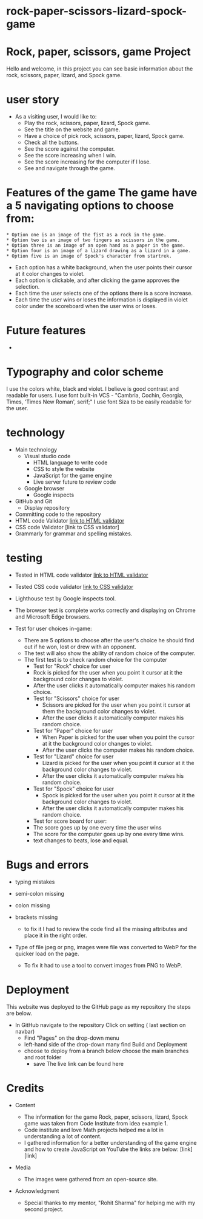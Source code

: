 # rock-paper-scissors-lizard-spock-game
# Rock, paper, scissors, game Project

Hello and welcome, in this project you can see basic information about the rock, scissors, paper, lizard, and Spock game. 

# user story 

* As a visiting user, I would like to:
    * Play the rock, scissors, paper, lizard, Spock game.
    * See the title on the website and game.
    * Have a choice of pick rock, scissors, paper, lizard, Spock game.
    * Check all the buttons.
    * See the score against the computer.
    * See the score increasing when I win.
    * See the score increasing for the computer if I lose.
    * See and navigate through the game.


# Features of the game The game have a 5 navigating options to choose from:
    * Option one is an image of the fist as a rock in the game.
    * Option two is an image of two fingers as scissors in the game.
    * Option three is an image of an open hand as a paper in the game.
    * Option four is an image of a lizard drawing as a lizard in a game.
    * Option five is an image of Spock's character from startrek.
* Each option has a white background, when the user points their cursor at it color changes to violet.
* Each option is clickable, and after clicking the game approves the selection. 
* Each time the user selects one of the options there is a score increase. 
* Each time the user wins or loses the information is displayed in violet color under the scoreboard when the user wins or loses.

# Future features 
* 

# Typography and color scheme 

I use the colors white, black and violet. I believe is good contrast and readable for users.
I use font built-in VCS - "Cambria, Cochin, Georgia, Times, 'Times New Roman', serif;" 
I use font Siza to be easily readable for the user. 


# technology 

* Main technology 
    * Visual studio code
        * HTML language to write code
        * CSS to style the website
        * JavaScript for the game engine 
        * Live server future to review code
    * Google browser 
        * Google inspects
* GitHub and Git 
    * Display repository 
* Committing code to the repository 
* HTML code Validator [link to HTML validator](https://validator.w3.org/)
* CSS code Validator [link to CSS validator]
* Grammarly for grammar and spelling mistakes.



# testing 

* Tested in HTML code validator [link to HTML validator](https://validator.w3.org/)
    <img>
* Tested CSS code validator [link to CSS validator](https://jigsaw.w3.org/css-validator/)
    <img>

* Lighthouse test by Google inspects tool. 
    <img>
 * The browser test is complete works correctly and displaying on Chrome and Microsoft Edge browsers.
   <img>
   <img>

* Test for user choices in-game:
    * There are 5 options to choose after the user's choice he should find out if he won, lost or drew with an opponent.
    * The test will also show the ability of random choice of the computer.
    * The first test is to check random choice for the computer    
        * Test for "Rock" choice for user 
            <img>
        * Rock is picked for the user when you point it cursor at it the background color changes to violet.
        * After the user clicks it automatically computer makes his random choice. 
        * Test for "Scissors" choice for user
            <img>
            * Scissors are picked for the user when you point it cursor at them the background color changes to violet.
            * After the user clicks it automatically computer makes his random choice. 
        * Test for "Paper" choice for user
            * When Paper is picked for the user when you point the cursor at it the background color changes to violet.
            * After the user clicks the computer makes his random choice. 
        * Test for "Lizard" choice for user
            * Lizard is picked for the user when you point it cursor at it the background color changes to violet.
            * After the user clicks it automatically computer makes his random choice.
        * Test for "Spock" choice for user
            * Spock is picked for the user when you point it cursor at it the background color changes to violet.
            * After the user clicks it automatically computer makes his random choice.
        * Test for score board for user:
        * The score goes up by one every time the user wins
        * The score for the computer goes up by one every time wins. 
            <img>
        * text changes to beats, lose and equal. 
            <img>
            <img>
            <img>


# Bugs and errors 

 * typing mistakes 
 * semi-colon missing  
 * colon missing 
 * brackets missing

    * to fix it I had to review the code find all the missing attributes and place it in the right order.  

* Type of file jpeg or png, images were file was converted to WebP for the quicker load on the page.
    * To fix it had to use a tool to convert images from PNG to WebP.


# Deployment

This website was deployed to the GitHub page as my repository the steps are below.
* In GitHub navigate to the repository
Click on setting ( last section on navbar)
    * Find "Pages" on the drop-down menu 
    * left-hand side of the drop-down many find Build and Deployment
    * choose to deploy from a branch below choose the main branches and root folder 
        * save
The live link can be found here <link>

# Credits

* Content
    * The information for the game Rock, paper, scissors, lizard, Spock game was taken from Code Institute from idea example 1.
    * Code institute and love Math projects helped me a lot in understanding a lot of content. 
    * I gathered information for a better understanding of the game engine and how to create JavaScript on YouTube the links are below: 
        [link]
        [link]
* Media
    * The images were gathered from an open-source site.

* Acknowledgment
    * Special thanks to my mentor, "Rohit Sharma" for helping me with my second project. 
        